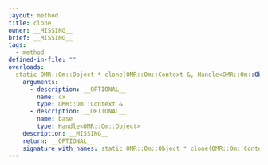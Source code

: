 ```yaml
---
layout: method
title: clone
owner: __MISSING__
brief: __MISSING__
tags:
  - method
defined-in-file: ""
overloads:
  static OMR::Om::Object * clone(OMR::Om::Context &, Handle<OMR::Om::Object>):
    arguments:
      - description: __OPTIONAL__
        name: cx
        type: OMR::Om::Context &
      - description: __OPTIONAL__
        name: base
        type: Handle<OMR::Om::Object>
    description: __MISSING__
    return: __OPTIONAL__
    signature_with_names: static OMR::Om::Object * clone(OMR::Om::Context & cx, Handle<OMR::Om::Object> base)
---
```

